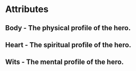 # Attributes

## Body - The physical profile of the hero.

## Heart - The spiritual profile of the hero.

## Wits - The mental profile of the hero.
